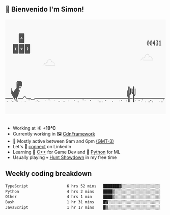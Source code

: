 <h2>👋 <b>Bienvenido I'm Simon!&nbsp;</b></h2>

<section>
  <img src="./static/banner.gif" height=300 width=1000>
</section>

<br>

<ul>
  <li>
		<!--START_SECTION:weather-->
		Working at <b>☀️   +19°C</b>
		<!--END_SECTION:weather-->
  </li>
  <li>
    Currently working in 🖼️&nbsp;<a href=https://github.com/snapverse/cdn-framework target=_blank>CdnFramework</a>
  </li>
  <li>
    🚩 Mostly active between 9am and 6pm <a href=https://onlinealarmkur.com/world/es target=_blank>(GMT-3)</a>
  </li>
  <li>
    Let's 🔗&nbsp;<a href=https://www.linkedin.com/in/itssimmons target=_blank>connect</a> on LinkedIn
  </li>
  <li>
    Learning 👴&nbsp;<a href=https://images3.memedroid.com/images/UPLOADED755/65f2bce6734f6.webp target=_blank>C++</a> for Game Dev and 🐍&nbsp;<a href=https://qph.cf2.quoracdn.net/main-qimg-4472b6229cb75bf66ab531f3ebd4f975-lq target=_blank>Python</a> for ML
  </li>
  <li>
    Usually playing 💀&nbsp;<a href=https://www.huntshowdown.com target=_blank>Hunt Showdown</a> in my free time
  </li>
</ul>

<h2><b>Weekly coding breakdown </b></h2>

<!--START_SECTION:waka-->

```txt
TypeScript                 6 hrs 52 mins   ███████▓░░░░░░░░░░░░░░░░░   30.06 %
Python                     4 hrs 2 mins    ████▒░░░░░░░░░░░░░░░░░░░░   17.66 %
Other                      4 hrs 1 min     ████▒░░░░░░░░░░░░░░░░░░░░   17.61 %
Bash                       1 hr 31 mins    █▓░░░░░░░░░░░░░░░░░░░░░░░   06.71 %
JavaScript                 1 hr 17 mins    █▒░░░░░░░░░░░░░░░░░░░░░░░   05.64 %
```

<!--END_SECTION:waka-->
